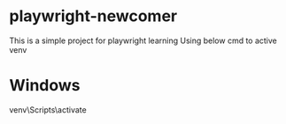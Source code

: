 # playwright-newcomer
This is a simple project for playwright learning
Using below cmd to active venv
# Windows
venv\Scripts\activate